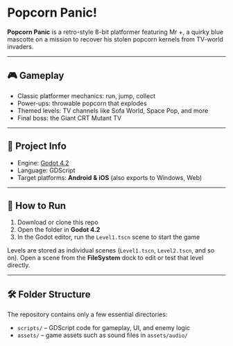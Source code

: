 # Popcorn Panic!

**Popcorn Panic** is a retro-style 8-bit platformer featuring Mr +, a quirky blue mascotte on a mission to recover his stolen popcorn kernels from TV-world invaders.

---

## 🎮 Gameplay

- Classic platformer mechanics: run, jump, collect
- Power-ups: throwable popcorn that explodes
- Themed levels: TV channels like Sofa World, Space Pop, and more
- Final boss: the Giant CRT Mutant TV

---

## 🔧 Project Info

- Engine: [Godot 4.2](https://godotengine.org/download)
- Language: GDScript
- Target platforms: **Android & iOS** (also exports to Windows, Web)

---

## 🧠 How to Run

1. Download or clone this repo
2. Open the folder in **Godot 4.2**
3. In the Godot editor, run the `Level1.tscn` scene to start the game

Levels are stored as individual scenes (`Level1.tscn`, `Level2.tscn`, and so on).
Open a scene from the **FileSystem** dock to edit or test that level directly.

---

## 🛠️ Folder Structure

The repository contains only a few essential directories:

- `scripts/` – GDScript code for gameplay, UI, and enemy logic
- `assets/`  – game assets such as sound files in `assets/audio/`

